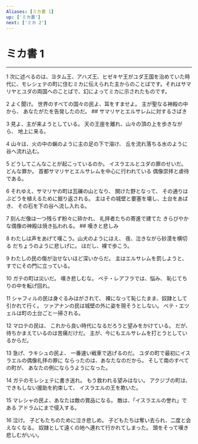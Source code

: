 ```yaml
---
Aliases: [ミカ書 1]
up: ['ミカ書']
next: ['ミカ 2']
---
```

# ミカ書 1

***




1 
次に述べるのは、ヨタム王、アハズ王、ヒゼキヤ王がユダ王国を治めていた時代に、モレシェテの町に住むミカに伝えられた主からのことばです。それはサマリヤとユダの両国へのことばで、幻によってミカに示されたものです。 



2 
よく聞け。 世界のすべての国々の民よ、耳をすませよ。 主が聖なる神殿の中から、 あなたがたを告発したのだ。 ## サマリヤとエルサレムに対するさばき 



3 
見よ、主が来ようとしている。 天の王座を離れ、山々の頂の上を歩きながら、 地上に来る。 



4 
山々は、火の中の蝋のように主の足の下で溶け、 丘を流れ落ちる水のように谷へ流れ込む。 



5 
どうしてこんなことが起こっているのか。 イスラエルとユダの罪のせいだ。 どんな罪か。 首都サマリヤとエルサレムを中心に行われている 偶像崇拝と虐待である。 



6 
それゆえ、サマリヤの町は瓦礫の山となり、 開けた野となって、 その通りはぶどうを植えるために掘り返される。 主はその城壁と要塞を壊し、土台をあばき、 その石を下の谷へ流し入れる。 



7 
刻んだ像は一つ残らず粉々に砕かれ、 礼拝者たちの寄進で建てた きらびやかな偶像の神殿は焼き払われる。 ## 嘆きと悲しみ 



8 
わたしは声をあげて嘆こう。山犬のようにほえ、 夜、泣きながら砂漠を横切る だちょうのように悲しげに。 はだし、裸で歩こう。 



9 
わたしの民の傷が治せないほど深いからだ。 主はエルサレムを罰しようと、 すでにその門に立っている。 



10 
ガテの町は災いだ。 嘆き悲しむな。 ベテ・レアフラでは、悩み、 恥じてちりの中を転げ回れ。 



11 
シャフィルの民は身ぐるみはがされて、 裸になって恥じたまま、奴隷として引かれて行く。 ツァアナンの民は城壁の外に姿を現そうとしない。 ベテ・エツェルは町の土台ごと一掃される。 



12 
マロテの民は、 これから良い時代になるだろうと望みをかけている。 だが、待ちかまえているのは苦痛だけだ。 主が、今にもエルサレムを打とうとしているからだ。 



13 
急げ、ラキシュの民よ、 一番速い戦車で逃げるのだ。 ユダの町で最初にイスラエルの偶像礼拝の罪に ならったのは、あなたなのだから。 そして南のすべての町が、 あなたの例にならうようになった。 



14 
ガテのモレシェテに書き送れ。 もう救われる望みはない。 アクジブの町は、できもしない援助を約束して、 イスラエルの王を欺いた。 



15 
マレシャの民よ、あなたは敵の賞品になる。 敵は、「イスラエルの誉れ」である アドラムにまで侵入する。 



16 
泣け。 子どもたちのために泣き悲しめ。 子どもたちは奪い去られ、二度と会えなくなる。 奴隷として遠くの地へ連れて行かれてしまった。 頭をそって嘆き悲しむがいい。
